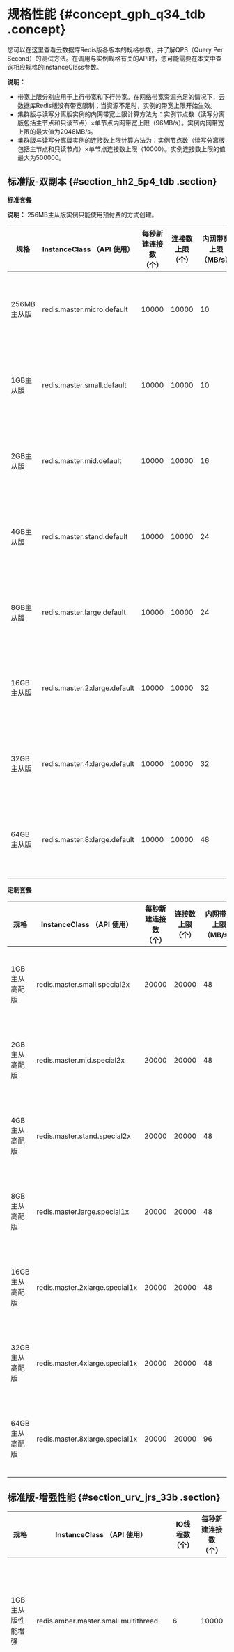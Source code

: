 # 规格性能 {#concept_gph_q34_tdb .concept}

您可以在这里查看云数据库Redis版各版本的规格参数，并了解QPS（Query Per Second）的测试方法。在调用与实例规格有关的API时，您可能需要在本文中查询相应规格的InstanceClass参数。

**说明：** 

-   带宽上限分别应用于上行带宽和下行带宽。在网络带宽资源充足的情况下，云数据库Redis版没有带宽限制；当资源不足时，实例的带宽上限开始生效。
-   集群版与读写分离版实例的内网带宽上限计算方法为：实例节点数（读写分离版包括主节点和只读节点）×单节点内网带宽上限（96MB/s）。实例内网带宽上限的最大值为2048MB/s。
-   集群版与读写分离版实例的连接数上限计算方法为：实例节点数（读写分离版包括主节点和只读节点）×单节点连接数上限（10000）。实例连接数上限的值最大为500000。

## 标准版-双副本 {#section_hh2_5p4_tdb .section}

**标准套餐**

**说明：** 256MB主从版实例只能使用预付费的方式创建。

|规格|InstanceClass （API 使用）|每秒新建连接数（个）|连接数上限（个）|内网带宽上限（MB/s）|CPU处理能力|QPS参考值|说明|
|--|----------------------|----------|--------|------------|-------|------|--|
|256MB主从版|redis.master.micro.default|10000|10000|10|单核|80000|主从双节点实例|
|1GB主从版|redis.master.small.default|10000|10000|10|单核|80000|主从双节点实例|
|2GB主从版|redis.master.mid.default|10000|10000|16|单核|80000|主从双节点实例|
|4GB主从版|redis.master.stand.default|10000|10000|24|单核|80000|主从双节点实例|
|8GB主从版|redis.master.large.default|10000|10000|24|单核|80000|主从双节点实例|
|16GB主从版|redis.master.2xlarge.default|10000|10000|32|单核|80000|主从双节点实例|
|32GB主从版|redis.master.4xlarge.default|10000|10000|32|单核|80000|主从双节点实例|
|64GB主从版|redis.master.8xlarge.default|10000|10000|48|单核|80000|主从双节点实例|

**定制套餐**

|规格|InstanceClass （API 使用）|每秒新建连接数（个）|连接数上限（个）|内网带宽上限（MB/s）|CPU处理能力|QPS参考值|说明|
|--|----------------------|----------|--------|------------|-------|------|--|
|1GB主从高配版|redis.master.small.special2x|20000|20000|48|单核|80000|主从双节点实例|
|2GB主从高配版|redis.master.mid.special2x|20000|20000|48|单核|80000|主从双节点实例|
|4GB主从高配版|redis.master.stand.special2x|20000|20000|48|单核|80000|主从双节点实例|
|8GB主从高配版|redis.master.large.special1x|20000|20000|48|单核|80000|主从双节点实例|
|16GB主从高配版|redis.master.2xlarge.special1x|20000|20000|48|单核|80000|主从双节点实例|
|32GB主从高配版|redis.master.4xlarge.special1x|20000|20000|48|单核|80000|主从双节点实例|
|64GB主从高配版|redis.master.8xlarge.special1x|20000|20000|96|单核|80000|主从双节点实例|

## 标准版-增强性能 {#section_urv_jrs_33b .section}

|规格|InstanceClass （API 使用）|IO线程数（个）|每秒新建连接数（个）|连接数上限（个）|内网带宽上限（MB/s）|CPU处理能力|QPS参考值|说明|
|--|----------------------|--------|----------|--------|------------|-------|------|--|
|1GB主从版性能增强|redis.amber.master.small.multithread|6|10000|10000|96|单核|240000|主从双节点性能增强版实例|
|2GB主从版性能增强|redis.amber.master.mid.multithread|6|10000|10000|96|单核|240000|主从双节点性能增强版实例|
|4GB主从版性能增强|redis.amber.master.stand.multithread|6|10000|10000|96|单核|240000|主从双节点性能增强版实例|
|8GB主从版性能增强|redis.amber.master.large.multithread|6|10000|10000|96|单核|240000|主从双节点性能增强版实例|
|16GB主从版性能增强|redis.amber.master.2xlarge.multithread|6|10000|10000|96|单核|240000|主从双节点性能增强版实例|
|32GB主从版性能增强|redis.amber.master.4xlarge.multithread|6|10000|10000|96|单核|240000|主从双节点性能增强版实例|
|64GB主从版性能增强|redis.amber.master.8xlarge.multithread|6|10000|10000|96|单核|240000|主从双节点性能增强版实例|

## 标准版-混合存储 {#section_278_k23_zvh .section}

|规格|InstanceClass （API 使用）|每秒新建连接数（个）|连接数上限（个）|内网带宽上限（MB/s）|QPS参考值|说明|
|--|----------------------|----------|--------|------------|------|--|
|16G内存32G磁盘主从版|redis.amber.master.16g.2x.ext4.default|10000|10000|96|100000|主从双节点混合存储型实例|
|16G内存64G磁盘主从版|redis.amber.master.16g.4x.ext4.default|10000|10000|96|100000|主从双节点混合存储型实例|
|16G内存128G磁盘主从版|redis.amber.master.16g.8x.ext4.default|10000|10000|96|100000|主从双节点混合存储型实例|
|16G内存256G磁盘主从版|redis.amber.master.16g.16x.ext4.default|10000|10000|96|100000|主从双节点混合存储型实例|
|32G内存64G磁盘主从版|redis.amber.master.32g.2x.ext4.default|10000|10000|96|100000|主从双节点混合存储型实例|
|32G内存128G磁盘主从版|redis.amber.master.32g.4x.ext4.default|10000|10000|96|100000|主从双节点混合存储型实例|
|32G内存256G磁盘主从版|redis.amber.master.32g.8x.ext4.default|10000|10000|96|100000|主从双节点混合存储型实例|
|32G内存512G磁盘主从版|redis.amber.master.32g.16x.ext4.default|10000|10000|96|100000|主从双节点混合存储型实例|
|64G内存128G磁盘主从版|redis.amber.master.64g.2x.ext4.default|10000|10000|96|100000|主从双节点混合存储型实例|
|64G内存256G磁盘主从版|redis.amber.master.64g.4x.ext4.default|10000|10000|96|100000|主从双节点混合存储型实例|
|64G内存512G磁盘主从版|redis.amber.master.64g.8x.ext4.default|10000|10000|96|100000|主从双节点混合存储型实例|
|64G内存1024G磁盘主从版|redis.amber.master.64g.16x.ext4.default|10000|10000|96|100000|主从双节点混合存储型实例|

## 标准版-同城容灾 {#section_ndd_gyg_vgb .section}

**说明：** 创建同城容灾实例需要选择支持同城容灾的地域和可用区，例如**华东1多可用区（B+F）。**

|规格|InstanceClass （API 使用）|每秒新建连接数（个）|连接数上限（个）|内网带宽上限（MB/s）|CPU处理能力|QPS参考值|说明|
|--|----------------------|----------|--------|------------|-------|------|--|
|同城容灾1GB版|redis.logic.sharding.drredissdb1g.1db.0rodb.4proxy.default|10000|10000|10|单核|80000|主从同城容灾实例|
|同城容灾2GB版|redis.logic.sharding.drredissdb2g.1db.0rodb.4proxy.default|10000|10000|16|单核|80000|主从同城容灾实例|
|同城容灾4GB版|redis.logic.sharding.drredissdb4g.1db.0rodb.4proxy.default|10000|10000|24|单核|80000|主从同城容灾实例|
|同城容灾8GB版|redis.logic.sharding.drredissdb8g.1db.0rodb.4proxy.default|10000|10000|24|单核|80000|主从同城容灾实例|
|同城容灾16GB版|redis.logic.sharding.drredissdb16g.1db.0rodb.4proxy.default|10000|10000|32|单核|80000|主从同城容灾实例|
|同城容灾32GB版|redis.logic.sharding.drredissdb32g.1db.0rodb.4proxy.default|10000|10000|32|单核|80000|主从同城容灾实例|
|同城容灾64GB版|redis.logic.sharding.drredissdb64g.1db.0rodb.4proxy.default|10000|10000|48|单核|80000|主从同城容灾实例|

## 标准版-单副本 {#section_hkw_ctg_vgb .section}

**标准套餐**

|规格|InstanceClass （API 使用）|每秒新建连接数（个）|连接数上限（个）|内网带宽上限（MB/s）|CPU处理能力|QPS参考值|说明|
|--|----------------------|----------|--------|------------|-------|------|--|
|1GB单机版|redis.basic.small.default|10000|10000|10|单核|80000|单节点实例|
|2GB单机版|redis.basic.mid.default|10000|10000|16|单核|80000|单节点实例|
|4GB单机版|redis.basic.stand.default|10000|10000|24|单核|80000|单节点实例|
|8GB单机版|redis.basic.large.default|10000|10000|24|单核|80000|单节点实例|
|16GB单机版|redis.basic.2xlarge.default|10000|10000|32|单核|80000|单节点实例|
|32GB单机版|redis.basic.4xlarge.default|10000|10000|32|单核|80000|单节点实例|

**定制套餐**

|规格|InstanceClass （API 使用）|每秒新建连接数（个）|连接数上限（个）|内网带宽上限（MB/s）|CPU处理能力|QPS参考值|说明|
|--|----------------------|----------|--------|------------|-------|------|--|
|1GB单机高配版|redis.basic.small.special2x|20000|20000|48|单核|80000|单节点实例|
|2GB单机高配版|redis.basic.mid.special2x|20000|20000|48|单核|80000|单节点实例|
|4GB单机高配版|redis.basic.stand.special2x|20000|20000|48|单核|80000|单节点实例|
|8GB单机高配版|redis.basic.large.special2x|20000|20000|48|单核|80000|单节点实例|
|16GB单机高配版|redis.basic.2xlarge.special2x|20000|20000|48|单核|80000|单节点实例|
|32GB单机高配版|redis.basic.4xlarge.special2x|20000|20000|48|单核|80000|单节点实例|

## 集群版-双副本 {#section_ckk_htg_vgb .section}

|规格|InstanceClass （API 使用）|节点数（个）|每秒新建连接数（个）|连接数上限（个）|内网带宽上限（MB/s）|CPU处理能力|QPS参考值|说明|
|--|----------------------|------|----------|--------|------------|-------|------|--|
|4GB集群版|redis.logic.sharding.2g.2db.0rodb.4proxy.default|2|20000|20000|192|2核|160000|高性能集群实例|
|8GB集群版|redis.logic.sharding.4g.2db.0rodb.4proxy.default|2|20000|20000|192|2核|160000|高性能集群实例|
|16GB集群版|redis.logic.sharding.2g.8db.0rodb.8proxy.default|8|50000|80000|768|8核|640000|高性能集群实例|
|32GB集群版|redis.logic.sharding.4g.8db.0rodb.8proxy.default|8|50000|80000|768|8核|640000|高性能集群实例|
|64GB集群版|redis.logic.sharding.8g.8db.0rodb.8proxy.default|8|50000|80000|768|8核|640000|高性能集群实例|
|128GB集群版|redis.logic.sharding.8g.16db.0rodb.16proxy.default|16|50000|160000|1536|16核|1280000|高性能集群实例|
|256GB集群版|redis.logic.sharding.16g.16db.0rodb.16proxy.default|16|50000|160000|1536|16核|1280000|高性能集群实例|
|512GB集群版|redis.logic.sharding.16g.32db.0rodb.32proxy.default|32|50000|320000|2048|32核|2560000|高性能集群实例|
|1TB集群版|redis.sharding.16xlarge.default|64|50000|500000|2048|64核|5120000|高性能集群实例|
|2TB集群版|redis.sharding.32xlarge.default|128|50000|500000|2048|128核|10240000|高性能集群实例|

**说明：** 集群版-双副本规格中的节点数为主节点数量。

## 集群版-性能增强 {#section_z4q_4pt_33b .section}

|规格|InstanceClass （API 使用）|IO线程数（个）|节点数（个）|每秒新建连接数（个）|连接数上限（个）|内网带宽上限（MB/s）|CPU处理能力|QPS参考值|说明|
|--|----------------------|--------|------|----------|--------|------------|-------|------|--|
|16GB集群性能增强版|redis.amber.logic.sharding.2g.8db.0rodb.24proxy.multithread|6|8|50000|80000|768|8核|1920000|性能增强版集群实例|
|32GB集群性能增强版|redis.amber.logic.sharding.4g.8db.0rodb.24proxy.multithread|6|8|50000|80000|768|8核|1920000|性能增强版集群实例|
|64GB集群性能增强版|redis.amber.logic.sharding.8g.8db.0rodb.24proxy.multithread|6|8|50000|80000|768|8核|1920000|性能增强版集群实例|
|128GB集性能增强群版|redis.amber.logic.sharding.8g.16db.0rodb.48proxy.multithread|6|16|50000|160000|1536|16核|3840000|性能增强版集群实例|
|256GB集性能增强群版|redis.amber.logic.sharding.16g.16db.0rodb.48proxy.multithread|6|16|50000|160000|1536|16核|3840000|性能增强版集群实例|
|512GB集性能增强群版|redis.amber.logic.sharding.16g.32db.0rodb.96proxy.multithread|6|32|50000|320000|2048|32核|7680000|性能增强版集群实例|
|1024GB集群性能增强版|redis.amber.logic.sharding.16g.64db.0rodb.192proxy.multithread|6|64|50000|500000|2048|64核|15360000|性能增强版集群实例|
|2048GB集群性能增强版|redis.amber.logic.sharding.16g.128db.0rodb.384proxy.multithread|6|128|50000|500000|2048|128核|30480000|性能增强版集群实例|
|4096GB集群性能增强版|redis.amber.logic.sharding.16g.256db.0rodb.768proxy.multithread|6|256|50000|500000|2048|256核|60960000|性能增强版集群实例|

## 集群版-同城容灾 {#section_zqv_nyg_vgb .section}

**说明：** 创建同城容灾实例需要选择支持同城容灾的地域和可用区，例如**华东1多可用区（B+F）。**

|规格|InstanceClass （API 使用）|节点数（个）|每秒新建连接数（个）|连接数上限（个）|内网带宽上限（MB/s）|CPU处理能力|QPS参考值|说明|
|--|----------------------|------|----------|--------|------------|-------|------|--|
|同城容灾16GB集群版|redis.logic.sharding.drredismdb16g.8db.0rodb.8proxy.default|8|50000|80000|768|8核|800000|集群版同城容灾实例|
|同城容灾32GB集群版|redis.logic.sharding.drredismdb32g.8db.0rodb.8proxy.default|8|50000|80000|768|8核|800000|集群版同城容灾实例|
|同城容灾64GB集群版|redis.logic.sharding.drredismdb64g.8db.0rodb.8proxy.default|8|50000|80000|768|8核|800000|集群版同城容灾实例|
|同城容灾128GB集群版|redis.logic.sharding.drredismdb128g.16db.0rodb.16proxy.default|16|50000|160000|1536|16核|1600000|集群版同城容灾实例|
|同城容灾256GB集群版|redis.logic.sharding.drredismdb256g.16db.0rodb.16proxy.default|16|50000|160000|1536|16核|1600000|集群版同城容灾实例|
|同城容灾512GB集群版|redis.logic.sharding.drredismdb512g.32db.0rodb.32proxy.default|32|50000|320000|2048|32核|3200000|集群版同城容灾实例|
|同城容灾1TB集群版|redis.logic.sharding.drredismdb1024g.64db.0rodb.64proxy.default|64|50000|500000|2048|64核|6400000|集群版同城容灾实例|
|同城容灾2TB集群版|redis.logic.sharding.drredismdb2048g.128db.0rodb.128proxy.default|128|50000|500000|2048|128核|12800000|集群版同城容灾实例|
|同城容灾4TB集群版|redis.logic.sharding.drredismdb4096g.256db.0rodb.256proxy.default|256|50000|500000|2048|256核|25600000|集群版同城容灾实例|

## 集群版-单副本 {#section_wqg_c5g_vgb .section}

|规格|InstanceClass （API 使用）|节点数（个）|每秒新建连接数（个）|连接数上限（个）|内网带宽上限（MB/s）|CPU处理能力|QPS参考值|说明|
|--|----------------------|------|----------|--------|------------|-------|------|--|
|16GB集群版|redis.sharding.basic.small.default|8|50000|80000|768|8核|640000|高性能集群实例|
|32GB集群版|redis.sharding.basic.mid.default|8|50000|80000|768|8核|640000|高性能集群实例|
|64GB集群版|redis.sharding.basic.large.default|8|50000|80000|768|8核|640000|高性能集群实例|
|128GB集群版|redis.sharding.basic.2xlarge.default|16|50000|160000|1536|16核|1280000|高性能集群实例|
|256GB集群版|redis.sharding.basic.4xlarge.default|16|50000|160000|1536|16核|1280000|高性能集群实例|
|512GB集群版|redis.sharding.basic.8xlarge.default|32|50000|320000|2048|32核|2560000|高性能集群实例|

**说明：** 如需创建集群版-单副本实例，则Redis引擎版本只能为2.8。集群版-双副本不受此限制。

## 读写分离版 {#section_gp5_25g_vgb .section}

|规格|InstanceClass （API 使用）|只读节点数（个）|内网带宽上限（MB/s）|每秒新建连接数（个）|连接数上限（个）|QPS参考值|
|--|----------------------|--------|------------|----------|--------|------|
|读写分离1G版（1节点，每节点1只读）|redis.logic.splitrw.small.1db.1rodb.4proxy.default|1|192|20000|20000|200000|
|读写分离1G版（1节点，每节点3只读）|redis.logic.splitrw.small.1db.3rodb.4proxy.default|3|384|40000|40000|400000|
|读写分离1G版（1节点，每节点5只读）|redis.logic.splitrw.small.1db.5rodb.6proxy.default|5|576|50000|60000|600000|
|读写分离2G版（1节点，每节点1只读）|redis.logic.splitrw.mid.1db.1rodb.4proxy.default|1|192|20000|20000|200000|
|读写分离2G版（1节点，每节点3只读）|redis.logic.splitrw.mid.1db.3rodb.4proxy.default|3|384|20000|20000|400000|
|读写分离2G版（1节点，每节点5只读）|redis.logic.splitrw.mid.1db.5rodb.6proxy.default|5|576|50000|60000|600000|
|读写分离4G版（1节点，每节点1只读）|redis.logic.splitrw.stand.1db.1rodb.4proxy.default|1|192|20000|20000|200000|
|读写分离4G版（1节点，每节点3只读）|redis.logic.splitrw.stand.1db.3rodb.4proxy.default|3|384|40000|40000|400000|
|读写分离4G版（1节点，每节点5只读）|redis.logic.splitrw.stand.1db.5rodb.6proxy.default|5|576|50000|60000|600000|
|读写分离8G版（1节点，每节点1只读）|redis.logic.splitrw.large.1db.1rodb.4proxy.default|1|192|20000|20000|200000|
|读写分离8G版（1节点，每节点3只读）|redis.logic.splitrw.large.1db.3rodb.4proxy.default|3|384|40000|40000|400000|
|读写分离8G版（1节点，每节点5只读）|redis.logic.splitrw.large.1db.5rodb.6proxy.default|5|576|50000|60000|600000|
|读写分离16G版（1节点，每节点1只读）|redis.logic.splitrw.2xlarge.1db.1rodb.4proxy.default|1|192|20000|20000|200000|
|读写分离16G版（1节点，每节点3只读）|redis.logic.splitrw.2xlarge.1db.3rodb.4proxy.default|3|384|40000|40000|400000|
|读写分离16G版（1节点，每节点5只读）|redis.logic.splitrw.2xlarge.1db.5rodb.6proxy.default|5|576|50000|60000|600000|
|读写分离32G版（1节点，每节点1只读）|redis.logic.splitrw.4xlarge.1db.1rodb.4proxy.default|1|192|20000|20000|200000|
|读写分离32G版（1节点，每节点3只读）|redis.logic.splitrw.4xlarge.1db.3rodb.4proxy.default|3|384|40000|40000|400000|
|读写分离32G版（1节点，每节点5只读）|redis.logic.splitrw.4xlarge.1db.5rodb.6proxy.default|5|576|50000|60000|600000|
|读写分离64G版（1节点，每节点1只读）|redis.logic.splitrw.8xlarge.1db.1rodb.4proxy.default|1|192|20000|20000|200000|
|读写分离64G版（1节点，每节点3只读）|redis.logic.splitrw.8xlarge.1db.3rodb.4proxy.default|3|384|40000|40000|400000|
|读写分离64G版（1节点，每节点5只读）|redis.logic.splitrw.8xlarge.1db.5rodb.6proxy.default|5|576|50000|60000|600000|

## 读写分离版-增强性能 {#section_idn_tft_33b .section}

|规格|InstanceClass （API 使用）|IO线程数（个）|只读节点数（个）|内网带宽上限（MB/s）|每秒新建连接数（个）|连接数上限（个）|QPS参考值|
|--|----------------------|--------|--------|------------|----------|--------|------|
|性能增强读写分离1G版（1节点，每节点1只读）|redis.amber.logic.splitrw.small.1db.1rodb.6proxy.multithread|6|1|192|20000|20000|600000|
|性能增强读写分离1G版（1节点，每节点3只读）|redis.amber.logic.splitrw.small.1db.3rodb.12proxy.multithread|6|3|384|40000|40000|1200000|
|性能增强读写分离1G版（1节点，每节点5只读）|redis.amber.logic.splitrw.small.1db.5rodb.18proxy.multithread|6|5|576|50000|60000|1800000|
|性能增强读写分离2G版（1节点，每节点1只读）|redis.amber.logic.splitrw.mid.1db.1rodb.6proxy.multithread|6|1|192|20000|20000|600000|
|性能增强读写分离2G版（1节点，每节点3只读）|redis.amber.logic.splitrw.mid.1db.3rodb.12proxy.multithread|6|3|384|20000|20000|1200000|
|性能增强读写分离2G版（1节点，每节点5只读）|redis.amber.logic.splitrw.mid.1db.5rodb.18proxy.multithread|6|5|576|50000|60000|1800000|
|性能增强读写分离4G版（1节点，每节点1只读）|redis.amber.logic.splitrw.stand.1db.1rodb.6proxy.multithread|6|1|192|20000|20000|600000|
|性能增强读写分离4G版（1节点，每节点3只读）|redis.amber.logic.splitrw.stand.1db.3rodb.12proxy.multithread|6|3|384|40000|40000|1200000|
|性能增强读写分离4G版（1节点，每节点5只读）|redis.amber.logic.splitrw.stand.1db.5rodb.18proxy.multithread|6|5|576|50000|60000|1800000|
|性能增强读写分离8G版（1节点，每节点1只读）|redis.amber.logic.splitrw.large.1db.1rodb.6proxy.multithread|6|1|192|20000|20000|600000|
|性能增强读写分离8G版（1节点，每节点3只读）|redis.amber.logic.splitrw.large.1db.3rodb.12proxy.multithread|6|3|384|40000|40000|1200000|
|性能增强读写分离8G版（1节点，每节点5只读）|redis.amber.logic.splitrw.large.1db.5rodb.18proxy.multithread|6|5|576|50000|60000|1800000|
|性能增强读写分离16G版（1节点，每节点1只读）|redis.amber.logic.splitrw.2xlarge.1db.1rodb.6proxy.multithread|6|1|192|20000|20000|600000|
|性能增强读写分离16G版（1节点，每节点3只读）|redis.amber.logic.splitrw.2xlarge.1db.3rodb.12proxy.multithread|6|3|384|40000|40000|1200000|
|性能增强读写分离16G版（1节点，每节点5只读）|redis.amber.logic.splitrw.2xlarge.1db.5rodb.18proxy.multithread|6|5|576|50000|60000|1800000|
|性能增强读写分离32G版（1节点，每节点1只读）|redis.amber.logic.splitrw.4xlarge.1db.1rodb.6proxy.multithread|6|1|192|20000|20000|600000|
|性能增强读写分离32G版（1节点，每节点3只读）|redis.amber.logic.splitrw.4xlarge.1db.3rodb.12proxy.multithread|6|3|384|40000|40000|1200000|
|性能增强读写分离32G版（1节点，每节点5只读）|redis.amber.logic.splitrw.4xlarge.1db.5rodb.18proxy.multithread|6|5|576|50000|60000|1800000|
|性能增强读写分离64G版（1节点，每节点1只读）|redis.amber.logic.splitrw.8xlarge.1db.1rodb.6proxy.multithread|6|1|192|20000|20000|600000|
|性能增强读写分离64G版（1节点，每节点3只读）|redis.amber.logic.splitrw.8xlarge.1db.3rodb.12proxy.multithread|6|3|384|40000|40000|1200000|
|性能增强读写分离64G版（1节点，每节点5只读）|redis.amber.logic.splitrw.8xlarge.1db.5rodb.18proxy.multithread|6|5|576|50000|60000|1800000|

## 集群版读写分离 {#section_dy2_g5g_vgb .section}

|规格|InstanceClass （API 使用）|节点数（个）|只读节点个数|内网带宽上限（MB/s）|每秒新建连接数（个）|连接数上限（个）|QPS参考值|
|--|----------------------|------|------|------------|----------|--------|------|
|读写分离4G版（2节点，每节点1只读）|redis.logic.splitrw.sharding2g.2db.1rodb.4proxy.default|2|1|384|50000|40000|400000|
|读写分离8G版（2节点，每节点1只读）|redis.logic.splitrw.sharding4g.2db.1rodb.4proxy.default|2|1|384|50000|40000|400000|
|读写分离16G版（2节点，每节点1只读）|redis.logic.splitrw.sharding8g.2db.1rodb.8proxy.default|2|1|384|50000|40000|400000|
|读写分离32G版（8节点，每节点1只读）|redis.logic.splitrw.sharding4g.8db.1rodb.16proxy.default|8|1|1536|50000|160000|1600000|
|读写分离64G版（16节点，每节点1只读）|redis.logic.splitrw.sharding4g.16db.1rodb.32proxy.default|16|1|2048|50000|320000|3200000|
|读写分离128G版（16节点，每节点1只读）|redis.logic.splitrw.sharding8g.16db.1rodb.32proxy.default|16|1|2048|50000|320000|3200000|
|读写分离256G版（32节点，每节点1只读）|redis.logic.splitrw.sharding8g.32db.1rodb.64proxy.default|32|1|2048|50000|500000|6400000|
|读写分离512G版（32节点，每节点1只读）|redis.logic.splitrw.sharding16g.32db.1rodb.64proxy.default|32|1|2048|50000|500000|6400000|

## QPS能力参考 {#section_bhd_cp4_tdb .section}

**QPS能力**

|规格|连接数上限（个）|内网带宽上限（MB/s）|CPU处理能力|QPS参考值|
|--|--------|------------|-------|------|
|8GB|10000|24|单核|80000|

**说明：** 

非集群版实例的QPS能力参考范围为8-10万， 集群实例的QPS参考值为节点数目乘以8-10万。

## QPS测试方法 {#section_hty_fq4_tdb .section}

 ![](images/6123_zh-CN.png "网络拓扑图")

**云主机规格**

|操作系统|CPU \(个数\)|内存|区域|个数|
|----|----------|--|--|--|
|Ubuntu 14.04 64位|1|2048MB|华南1|3|

**操作步骤**

1.  在3台ECS上下载redis-2.8.19源码包。

    ``` {#codeblock_m7u_ebi_oej}
     $ wget http://download.redis.io/releases/redis-2.8.19.tar.gz
     $ tar xzf redis-2.8.19.tar.gz
     $ cd redis-2.8.19
     $ make
     $ make install
    ```

2.  在3台ECS上同时执行以下命令。

    ``` {#codeblock_wyw_367_ler}
     redis-benchmark -h ***********.m.cnsza.kvstore.aliyuncs.com -p 6379 -a password -t set -c 50 -d 128 -n 25000000 -r 5000000
    ```

3.  汇总3台ECS上的测试数据，QPS为3台ECS总和。


